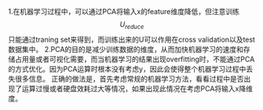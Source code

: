 1.在机器学习过程中，可以通过PCA将输入x的feature维度降低，但注意训练$$U_{reduce}$$只能通过traning set来得到，而训练出来的U可以作用在cross validation以及test数据集中。
2.PCA的目的是减少训练数据的维度，从而加快机器学习的速度和存储占用量或者可视化需要，而当机器学习的结果出现overfitting时，不能通过PCA的方式优化。因为PCA运算时根本没有考虑y，因此会使得整个机器学习过程中丢失很多信息。
正确的做法是，首先考虑常规的机器学习方法，看看过程中是否出现了运算过慢或者硬盘效耗过大等情况，如果出现此情况在考虑PCA将输入x降维度。